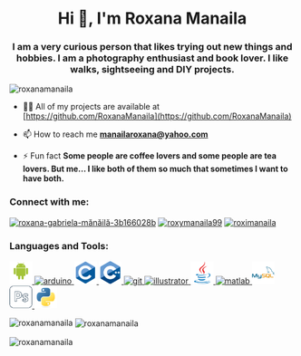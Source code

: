 <h1 align="center">Hi 👋, I'm Roxana Manaila</h1>
<h3 align="center">I am a very curious person that likes trying out new things and hobbies. I am a photography enthusiast and book lover. I like walks, sightseeing and DIY projects.</h3>

<p align="left"> <img src="https://komarev.com/ghpvc/?username=roxanamanaila&label=Profile%20views&color=0e75b6&style=flat" alt="roxanamanaila" /> </p>

- 👨‍💻 All of my projects are available at [https://github.com/RoxanaManaila](https://github.com/RoxanaManaila)

- 📫 How to reach me **manailaroxana@yahoo.com**

- ⚡ Fun fact **Some people are coffee lovers and some people are tea lovers. But me... I like both of them so much that sometimes I want to have both.**

<h3 align="left">Connect with me:</h3>
<p align="left">
<a href="https://linkedin.com/in/roxana-gabriela-mănăilă-3b166028b" target="blank"><img align="center" src="https://raw.githubusercontent.com/rahuldkjain/github-profile-readme-generator/master/src/images/icons/Social/linked-in-alt.svg" alt="roxana-gabriela-mănăilă-3b166028b" height="30" width="40" /></a>
<a href="https://fb.com/roxymanaila99" target="blank"><img align="center" src="https://raw.githubusercontent.com/rahuldkjain/github-profile-readme-generator/master/src/images/icons/Social/facebook.svg" alt="roxymanaila99" height="30" width="40" /></a>
<a href="https://instagram.com/roximanaila" target="blank"><img align="center" src="https://raw.githubusercontent.com/rahuldkjain/github-profile-readme-generator/master/src/images/icons/Social/instagram.svg" alt="roximanaila" height="30" width="40" /></a>
</p>

<h3 align="left">Languages and Tools:</h3>
<p align="left"> <a href="https://developer.android.com" target="_blank" rel="noreferrer"> <img src="https://raw.githubusercontent.com/devicons/devicon/master/icons/android/android-original-wordmark.svg" alt="android" width="40" height="40"/> </a> <a href="https://www.arduino.cc/" target="_blank" rel="noreferrer"> <img src="https://cdn.worldvectorlogo.com/logos/arduino-1.svg" alt="arduino" width="40" height="40"/> </a> <a href="https://www.cprogramming.com/" target="_blank" rel="noreferrer"> <img src="https://raw.githubusercontent.com/devicons/devicon/master/icons/c/c-original.svg" alt="c" width="40" height="40"/> </a> <a href="https://www.w3schools.com/cpp/" target="_blank" rel="noreferrer"> <img src="https://raw.githubusercontent.com/devicons/devicon/master/icons/cplusplus/cplusplus-original.svg" alt="cplusplus" width="40" height="40"/> </a> <a href="https://git-scm.com/" target="_blank" rel="noreferrer"> <img src="https://www.vectorlogo.zone/logos/git-scm/git-scm-icon.svg" alt="git" width="40" height="40"/> </a> <a href="https://www.adobe.com/in/products/illustrator.html" target="_blank" rel="noreferrer"> <img src="https://www.vectorlogo.zone/logos/adobe_illustrator/adobe_illustrator-icon.svg" alt="illustrator" width="40" height="40"/> </a> <a href="https://www.java.com" target="_blank" rel="noreferrer"> <img src="https://raw.githubusercontent.com/devicons/devicon/master/icons/java/java-original.svg" alt="java" width="40" height="40"/> </a> <a href="https://www.mathworks.com/" target="_blank" rel="noreferrer"> <img src="https://upload.wikimedia.org/wikipedia/commons/2/21/Matlab_Logo.png" alt="matlab" width="40" height="40"/> </a> <a href="https://www.mysql.com/" target="_blank" rel="noreferrer"> <img src="https://raw.githubusercontent.com/devicons/devicon/master/icons/mysql/mysql-original-wordmark.svg" alt="mysql" width="40" height="40"/> </a> <a href="https://www.photoshop.com/en" target="_blank" rel="noreferrer"> <img src="https://raw.githubusercontent.com/devicons/devicon/master/icons/photoshop/photoshop-line.svg" alt="photoshop" width="40" height="40"/> </a> <a href="https://www.python.org" target="_blank" rel="noreferrer"> <img src="https://raw.githubusercontent.com/devicons/devicon/master/icons/python/python-original.svg" alt="python" width="40" height="40"/> </a> </p>

<p><img align="left" src="https://github-readme-stats.vercel.app/api/top-langs?username=roxanamanaila&show_icons=true&locale=en&layout=compact" alt="roxanamanaila" /></p>

<p>&nbsp;<img align="center" src="https://github-readme-stats.vercel.app/api?username=roxanamanaila&show_icons=true&locale=en" alt="roxanamanaila" /></p>

<p><img align="center" src="https://github-readme-streak-stats.herokuapp.com/?user=roxanamanaila&" alt="roxanamanaila" /></p>

